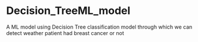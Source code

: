 # Decision_TreeML_model
A ML model using Decision Tree classification model through which we can detect weather patient had breast cancer or not
